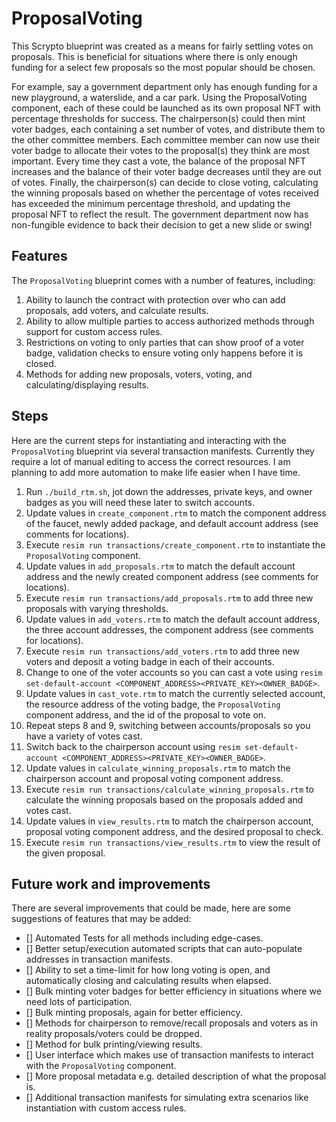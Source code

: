 # ProposalVoting
This Scrypto blueprint was created as a means for fairly settling votes on proposals.
This is beneficial for situations where there is only enough funding for a select few proposals so the most popular should be chosen.

For example, say a government department only has enough funding for a new playground, a waterslide, and a car park. Using the ProposalVoting component, each of these could be launched as its own proposal NFT with percentage thresholds for success. The chairperson(s) could then mint voter badges, each containing a set number of votes, and distribute them to the other committee members. Each committee member can now use their voter badge to allocate their votes to the proposal(s) they think are most important. Every time they cast a vote, the balance of the proposal NFT increases and the balance of their voter badge decreases until they are out of votes. Finally, the chairperson(s) can decide to close voting, calculating the winning proposals based on whether the percentage of votes received has exceeded the minimum percentage threshold, and updating the proposal NFT to reflect the result. 
The government department now has non-fungible evidence to back their decision to get a new slide or swing!

## Features
The `ProposalVoting` blueprint comes with a number of features, including:
1. Ability to launch the contract with protection over who can add proposals, add voters, and calculate results. 
2. Ability to allow multiple parties to access authorized methods through support for custom access rules. 
3. Restrictions on voting to only parties that can show proof of a voter badge, validation checks to ensure voting only happens before it is closed.
4. Methods for adding new proposals, voters, voting, and calculating/displaying results. 

## Steps
Here are the current steps for instantiating and interacting with the `ProposalVoting` blueprint via several transaction manifests.
Currently they require a lot of manual editing to access the correct resources. 
I am planning to add more automation to make life easier when I have time.

1. Run `./build_rtm.sh`, jot down the addresses, private keys, and owner badges as you will need these later to switch accounts.
2. Update values in `create_component.rtm` to match the component address of the faucet, newly added package, and default account address (see comments for locations).
3. Execute `resim run transactions/create_component.rtm` to instantiate the `ProposalVoting` component.
4. Update values in `add_proposals.rtm` to match the default account address and the newly created component address (see comments for locations).
5. Execute `resim run transactions/add_proposals.rtm` to add three new proposals with varying thresholds.
6. Update values in `add_voters.rtm` to match the default account address, the three account addresses, the component address (see comments for locations).
7. Execute `resim run transactions/add_voters.rtm` to add three new voters and deposit a voting badge in each of their accounts.
8. Change to one of the voter accounts so you can cast a vote using `resim set-default-account <COMPONENT_ADDRESS><PRIVATE_KEY><OWNER_BADGE>`.
9. Update values in `cast_vote.rtm` to match the currently selected account, the resource address of the voting badge, the `ProposalVoting` component address, and the id of the proposal to vote on.
10. Repeat steps 8 and 9, switching between accounts/proposals so you have a variety of votes cast.
11. Switch back to the chairperson account using `resim set-default-account <COMPONENT_ADDRESS><PRIVATE_KEY><OWNER_BADGE>`.
12. Update values in `calculate_winning_proposals.rtm` to match the chairperson account and proposal voting component address.
13. Execute `resim run transactions/calculate_winning_proposals.rtm` to calculate the winning proposals based on the proposals added and votes cast.
14. Update values in `view_results.rtm` to match the chairperson account, proposal voting component address, and the desired proposal to check.
15. Execute `resim run transactions/view_results.rtm` to view the result of the given proposal.

## Future work and improvements
There are several improvements that could be made, here are some suggestions of features that may be added:
- [] Automated Tests for all methods including edge-cases. 
- [] Better setup/execution automated scripts that can auto-populate addresses in transaction manifests. 
- [] Ability to set a time-limit for how long voting is open, and automatically closing and calculating results when elapsed.
- [] Bulk minting voter badges for better efficiency in situations where we need lots of participation. 
- [] Bulk minting proposals, again for better efficiency. 
- [] Methods for chairperson to remove/recall proposals and voters as in reality proposals/voters could be dropped.
- [] Method for bulk printing/viewing results. 
- [] User interface which makes use of transaction manifests to interact with the `ProposalVoting` component.
- [] More proposal metadata e.g. detailed description of what the proposal is. 
- [] Additional transaction manifests for simulating extra scenarios like instantiation with custom access rules.


